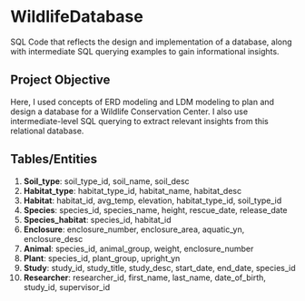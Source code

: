 # WildlifeDatabase
SQL Code that reflects the design and implementation of a database, along with intermediate SQL querying examples to gain informational insights.

## Project Objective
Here, I used concepts of ERD modeling and LDM modeling to plan and design a database for a Wildlife Conservation Center. 
I also use intermediate-level SQL querying to extract relevant insights from this relational database.

## Tables/Entities
1. **Soil_type**: soil_type_id, soil_name, soil_desc  
2. **Habitat_type**: habitat_type_id, habitat_name, habitat_desc  
3. **Habitat**: habitat_id, avg_temp, elevation, habitat_type_id, soil_type_id  
4. **Species**: species_id, species_name, height, rescue_date, release_date  
5. **Species_habitat**: species_id, habitat_id  
6. **Enclosure**: enclosure_number, enclosure_area, aquatic_yn, enclosure_desc  
7. **Animal**: species_id, animal_group, weight, enclosure_number  
8. **Plant**: species_id, plant_group, upright_yn  
9. **Study**: study_id, study_title, study_desc, start_date, end_date, species_id  
10. **Researcher**: researcher_id, first_name, last_name, date_of_birth, study_id, supervisor_id  
